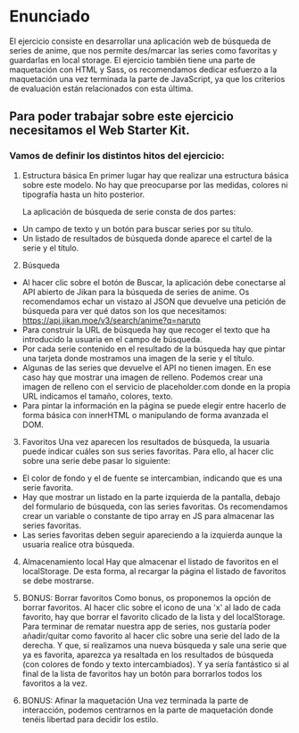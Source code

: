 # Enunciado

El ejercicio consiste en desarrollar una aplicación web de búsqueda de series de anime, que nos permite des/marcar las series como favoritas y guardarlas en local storage.
El ejercicio también tiene una parte de maquetación con HTML y Sass, os recomendamos dedicar esfuerzo a la maquetación una vez terminada la parte de JavaScript, ya que los criterios de evaluación están
relacionados con esta última.

## Para poder trabajar sobre este ejercicio necesitamos el Web Starter Kit.

### Vamos de definir los distintos hitos del ejercicio:

1. Estructura básica
   En primer lugar hay que realizar una estructura básica sobre este modelo. No hay que preocuparse por las medidas, colores ni tipografía hasta un hito posterior.

   La aplicación de búsqueda de serie consta de dos partes:

- Un campo de texto y un botón para buscar series por su título.
- Un listado de resultados de búsqueda donde aparece el cartel de la serie y el título.

2. Búsqueda

- Al hacer clic sobre el botón de Buscar, la aplicación debe conectarse al API abierto de Jikan para la búsqueda de series de anime. Os recomendamos echar un vistazo al JSON que devuelve una petición de búsqueda para ver qué datos son los que necesitamos: https://api.jikan.moe/v3/search/anime?q=naruto
- Para construir la URL de búsqueda hay que recoger el texto que ha introducido la usuaria en el campo de búsqueda.
- Por cada serie contenido en el resultado de la búsqueda hay que pintar una tarjeta donde mostramos una imagen de la serie y el título.
- Algunas de las series que devuelve el API no tienen imagen. En ese caso hay que mostrar una imagen de relleno. Podemos crear una imagen de relleno con el servicio de placeholder.com donde en la propia URL indicamos el tamaño, colores, texto.
- Para pintar la información en la página se puede elegir entre hacerlo de forma básica con innerHTML o manipulando de forma avanzada el DOM.

3. Favoritos
   Una vez aparecen los resultados de búsqueda, la usuaria puede indicar cuáles son sus series favoritas. Para ello, al hacer clic sobre una serie debe pasar lo siguiente:

- El color de fondo y el de fuente se intercambian, indicando que es una serie favorita.
- Hay que mostrar un listado en la parte izquierda de la pantalla, debajo del formulario de búsqueda, con las series favoritas. Os recomendamos crear un variable o constante de tipo array en JS para almacenar las series favoritas.
- Las series favoritas deben seguir apareciendo a la izquierda aunque la usuaria realice otra búsqueda.

4. Almacenamiento local
   Hay que almacenar el listado de favoritos en el localStorage. De esta forma, al recargar la página el listado de favoritos se debe mostrarse.

5. BONUS: Borrar favoritos
   Como bonus, os proponemos la opción de borrar favoritos. Al hacer clic sobre el icono de una 'x' al lado de cada favorito, hay que borrar el favorito clicado de la lista y del localStorage.
   Para terminar de rematar nuestra app de series, nos gustaría poder añadir/quitar como favorito al hacer clic sobre una serie del lado de la derecha. Y que, si realizamos una nueva búsqueda y sale una serie que ya es favorita, aparezca ya resaltada en los resultados de búsqueda (con colores de fondo y texto intercambiados).
   Y ya sería fantástico si al final de la lista de favoritos hay un botón para borrarlos todos los favoritos a la vez.

6. BONUS: Afinar la maquetación
   Una vez terminada la parte de interacción, podemos centrarnos en la parte de maquetación donde tenéis libertad para decidir los estilo.

